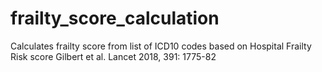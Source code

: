 # frailty_score_calculation
Calculates frailty score from list of ICD10 codes based on Hospital Frailty Risk score Gilbert et al. Lancet 2018, 391: 1775-82
